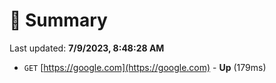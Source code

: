 # 📖 Summary
Last updated: **7/9/2023, 8:48:28 AM**

- `GET` [https://google.com](https://google.com) - **Up** (179ms)

